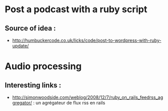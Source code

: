 # Post a podcast with a ruby script

## Source of idea : 
* http://humbuckercode.co.uk/licks/code/post-to-wordpress-with-ruby-update/


# Audio processing


## Interesting links : 
* http://simonwoodside.com/weblog/2008/12/7/ruby_on_rails_feedrss_aggregator/ : un agrégateur de flux rss en rails
